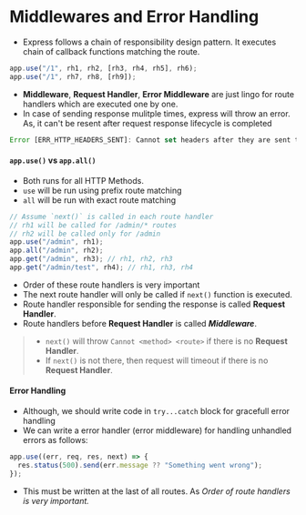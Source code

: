 # Middlewares and Error Handling

- Express follows a chain of responsibility design pattern. It executes chain of callback functions matching the route.

```js
app.use("/1", rh1, rh2, [rh3, rh4, rh5], rh6);
app.use("/1", rh7, rh8, [rh9]);
```

- **Middleware**, **Request Handler**, **Error Middleware** are just lingo for route handlers which are executed one by one.
- In case of sending response mulitple times, express will throw an error. As, it can't be resent after request response lifecycle is completed

```js
Error [ERR_HTTP_HEADERS_SENT]: Cannot set headers after they are sent to the client
```

#### `app.use()` vs `app.all()`

- Both runs for all HTTP Methods.
- `use` will be run using prefix route matching
- `all` will be run with exact route matching

```js
// Assume `next()` is called in each route handler
// rh1 will be called for /admin/* routes
// rh2 will be called only for /admin
app.use("/admin", rh1);
app.all("/admin", rh2);
app.get("/admin", rh3); // rh1, rh2, rh3
app.get("/admin/test", rh4); // rh1, rh3, rh4
```

- Order of these route handlers is very important
- The next route handler will only be called if `next()` function is executed.
- Route handler responsible for sending the response is called **Request Handler**.
- Route handlers before **Request Handler** is called **_Middleware_**.

> - `next()` will throw `Cannot <method> <route>` if there is no **Request Handler**.
> - If `next()` is not there, then request will timeout if there is no **Request Handler**.

#### Error Handling

- Although, we should write code in `try...catch` block for gracefull error handling
- We can write a error handler (error middleware) for handling unhandled errors as follows:

```js
app.use((err, req, res, next) => {
  res.status(500).send(err.message ?? "Something went wrong");
});
```

- This must be written at the last of all routes. As _Order of route handlers is very important._
